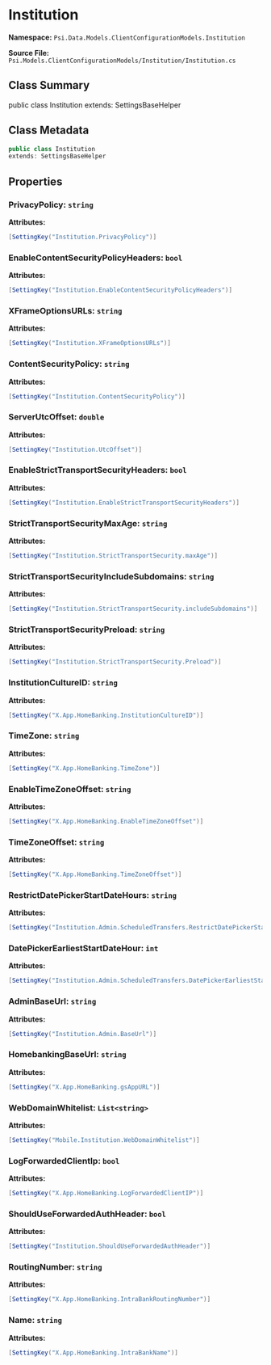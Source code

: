 # Institution

**Namespace:** `Psi.Data.Models.ClientConfigurationModels.Institution`

**Source File:** `Psi.Models.ClientConfigurationModels/Institution/Institution.cs`

## Class Summary

public class Institution
extends: SettingsBaseHelper

## Class Metadata

```typescript
public class Institution
extends: SettingsBaseHelper
```

## Properties

### PrivacyPolicy: `string`

**Attributes:**
```csharp
[SettingKey("Institution.PrivacyPolicy")]
```

### EnableContentSecurityPolicyHeaders: `bool`

**Attributes:**
```csharp
[SettingKey("Institution.EnableContentSecurityPolicyHeaders")]
```

### XFrameOptionsURLs: `string`

**Attributes:**
```csharp
[SettingKey("Institution.XFrameOptionsURLs")]
```

### ContentSecurityPolicy: `string`

**Attributes:**
```csharp
[SettingKey("Institution.ContentSecurityPolicy")]
```

### ServerUtcOffset: `double`

**Attributes:**
```csharp
[SettingKey("Institution.UtcOffset")]
```

### EnableStrictTransportSecurityHeaders: `bool`

**Attributes:**
```csharp
[SettingKey("Institution.EnableStrictTransportSecurityHeaders")]
```

### StrictTransportSecurityMaxAge: `string`

**Attributes:**
```csharp
[SettingKey("Institution.StrictTransportSecurity.maxAge")]
```

### StrictTransportSecurityIncludeSubdomains: `string`

**Attributes:**
```csharp
[SettingKey("Institution.StrictTransportSecurity.includeSubdomains")]
```

### StrictTransportSecurityPreload: `string`

**Attributes:**
```csharp
[SettingKey("Institution.StrictTransportSecurity.Preload")]
```

### InstitutionCultureID: `string`

**Attributes:**
```csharp
[SettingKey("X.App.HomeBanking.InstitutionCultureID")]
```

### TimeZone: `string`

**Attributes:**
```csharp
[SettingKey("X.App.HomeBanking.TimeZone")]
```

### EnableTimeZoneOffset: `string`

**Attributes:**
```csharp
[SettingKey("X.App.HomeBanking.EnableTimeZoneOffset")]
```

### TimeZoneOffset: `string`

**Attributes:**
```csharp
[SettingKey("X.App.HomeBanking.TimeZoneOffset")]
```

### RestrictDatePickerStartDateHours: `string`

**Attributes:**
```csharp
[SettingKey("Institution.Admin.ScheduledTransfers.RestrictDatePickerStartDateHours")]
```

### DatePickerEarliestStartDateHour: `int`

**Attributes:**
```csharp
[SettingKey("Institution.Admin.ScheduledTransfers.DatePickerEarliestStartDateHour")]
```

### AdminBaseUrl: `string`

**Attributes:**
```csharp
[SettingKey("Institution.Admin.BaseUrl")]
```

### HomebankingBaseUrl: `string`

**Attributes:**
```csharp
[SettingKey("X.App.HomeBanking.gsAppURL")]
```

### WebDomainWhitelist: `List<string>`

**Attributes:**
```csharp
[SettingKey("Mobile.Institution.WebDomainWhitelist")]
```

### LogForwardedClientIp: `bool`

**Attributes:**
```csharp
[SettingKey("X.App.HomeBanking.LogForwardedClientIP")]
```

### ShouldUseForwardedAuthHeader: `bool`

**Attributes:**
```csharp
[SettingKey("Institution.ShouldUseForwardedAuthHeader")]
```

### RoutingNumber: `string`

**Attributes:**
```csharp
[SettingKey("X.App.HomeBanking.IntraBankRoutingNumber")]
```

### Name: `string`

**Attributes:**
```csharp
[SettingKey("X.App.HomeBanking.IntraBankName")]
```
